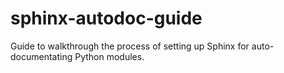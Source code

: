 # sphinx-autodoc-guide
Guide to walkthrough the process of setting up Sphinx for auto-documentating Python modules.

